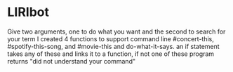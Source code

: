 # LIRIbot
Give two arguments, one to do what you want and the second to search for your term
I created 4 functions to support command line #concert-this, #spotify-this-song, and #movie-this and do-what-it-says.
an if statement takes any of these and links it to a function, if not one of these program returns "did not understand your command"

